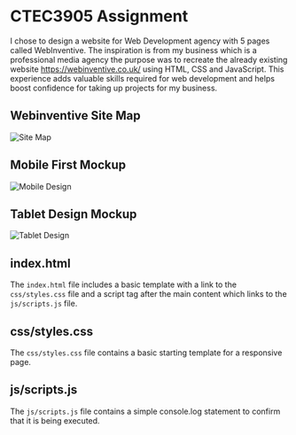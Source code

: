 # CTEC3905 Assignment

I chose to design a website for Web Development agency with 5 pages called WebInventive. The inspiration is from my business which is a professional media agency the purpose was to recreate the already existing website https://webinventive.co.uk/ using HTML, CSS and JavaScript. This experience adds valuable skills required for web development and helps boost confidence for taking up projects for my business.

## Webinventive Site Map

![Site Map](/img/mockups/site_map.png)

## Mobile First Mockup

![Mobile Design](/img/mockups/mobile_first.png)

## Tablet Design Mockup

![Tablet Design](/img/mockups/tablet_map.png)

## index.html

The `index.html` file includes a basic template with a link to the `css/styles.css` file and a script tag after the main content which links to the `js/scripts.js` file.

## css/styles.css

The `css/styles.css` file contains a basic starting template for a responsive page.

## js/scripts.js

The `js/scripts.js` file contains a simple console.log statement to confirm that it is being executed.
